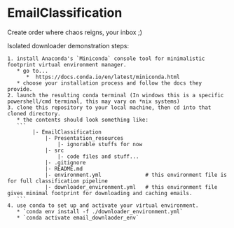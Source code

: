 # EmailClassification
Create order where chaos reigns, your inbox ;)


Isolated downloader demonstration steps:

	1. install Anaconda's `Miniconda` console tool for minimalistic footprint virtual environment manager.
	   * go to...
	      *  https://docs.conda.io/en/latest/miniconda.html
	   * choose your installation process and follow the docs they provide.
	2. launch the resulting conda terminal (In windows this is a specific powershell/cmd terminal, this may vary on *nix systems)
	3. clone this repository to your local machine, then cd into that cloned directory.
	   * the contents should look something like:
	   ```
	   		|- EmailClassification
	   			|- Presentation_resources
	   				|- ignorable stuffs for now
	   			|- src
	   				|- code files and stuff...
	   			|- .gitignore
	   			|- README.md
	   			|- environment.yml     			# this environment file is for full classification pipeline
	   			|- downloader_environment.yml   # this environment file gives minimal footprint for downloading and caching emails.
	   ```
	4. use conda to set up and activate your virtual environment.
	   * `conda env install -f ./downloader_environment.yml`
	   * `conda activate email_downlaoder_env`
	   